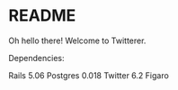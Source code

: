 # README

Oh hello there! Welcome to Twitterer.

Dependencies:

Rails 5.06
Postgres 0.018
Twitter 6.2
Figaro